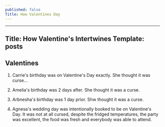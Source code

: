 ```yaml
---
published: false
Title: How Valentines Day
---
```




---
Title: How Valentine's Intertwines
Template: posts
---
## Valentines

1. Carrie's birthday was on Valentine's Day exactly.  She thought it was curse...

1. Amelia's birthday was 2 days after.  She thought it was a curse.

1. Arbnesha's birthday was 1 day prior. Shw thought it was a curse.

1. Agnesa's wedding day was intentionally booked to be on Valentine's Day.  It was not at all cursed, despite the fridged temperatures, the party was excellent, the food was fresh and everybody was able to attend.

